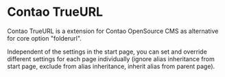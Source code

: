 Contao TrueURL
==================

Contao TrueURL is a extension for Contao OpenSource CMS as alternative for core option "folderurl".

Independent of the settings in the start page, you can set and override different settings for each page individually (ignore alias inheritance from start page, exclude from alias inheritance, inherit alias from parent page).
